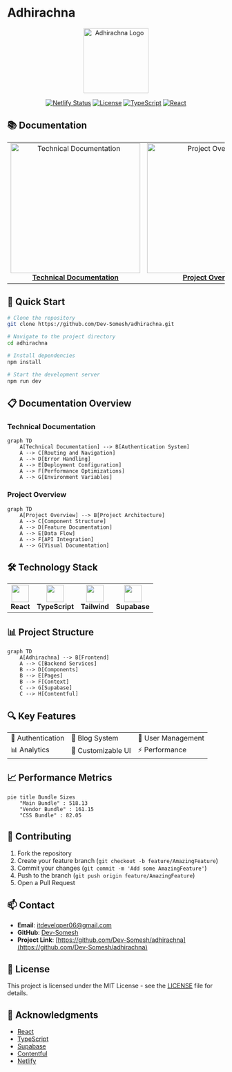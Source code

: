 # Adhirachna

<div align="center">
  <img src="https://via.placeholder.com/150" alt="Adhirachna Logo" width="150"/>
  
  [![Netlify Status](https://api.netlify.com/api/v1/badges/your-badge-id/deploy-status)](https://app.netlify.com/sites/your-site-name/deploys)
  [![License](https://img.shields.io/badge/license-MIT-blue.svg)](https://github.com/Dev-Somesh/adhirachna/blob/main/LICENSE)
  [![TypeScript](https://img.shields.io/badge/TypeScript-4.9.5-blue.svg)](https://www.typescriptlang.org/)
  [![React](https://img.shields.io/badge/React-18.2.0-blue.svg)](https://reactjs.org/)
</div>

## 📚 Documentation

<div align="center">
  <table>
    <tr>
      <td align="center">
        <a href="https://github.com/Dev-Somesh/adhirachna/blob/main/TECHNICAL_DOCUMENTATION.md">
          <img src="https://via.placeholder.com/300x200?text=Technical+Documentation" alt="Technical Documentation" width="300"/>
          <br/>
          <strong>Technical Documentation</strong>
        </a>
      </td>
      <td align="center">
        <a href="https://github.com/Dev-Somesh/adhirachna/blob/main/PROJECT_OVERVIEW.md">
          <img src="https://via.placeholder.com/300x200?text=Project+Overview" alt="Project Overview" width="300"/>
          <br/>
          <strong>Project Overview</strong>
        </a>
      </td>
    </tr>
  </table>
</div>

## 🚀 Quick Start

```bash
# Clone the repository
git clone https://github.com/Dev-Somesh/adhirachna.git

# Navigate to the project directory
cd adhirachna

# Install dependencies
npm install

# Start the development server
npm run dev
```

## 📋 Documentation Overview

### Technical Documentation
```mermaid
graph TD
    A[Technical Documentation] --> B[Authentication System]
    A --> C[Routing and Navigation]
    A --> D[Error Handling]
    A --> E[Deployment Configuration]
    A --> F[Performance Optimizations]
    A --> G[Environment Variables]
```

### Project Overview
```mermaid
graph TD
    A[Project Overview] --> B[Project Architecture]
    A --> C[Component Structure]
    A --> D[Feature Documentation]
    A --> E[Data Flow]
    A --> F[API Integration]
    A --> G[Visual Documentation]
```

## 🛠️ Technology Stack

<div align="center">
  <table>
    <tr>
      <td align="center">
        <img src="https://cdn.jsdelivr.net/gh/devicons/devicon/icons/react/react-original.svg" width="40" height="40"/>
        <br/>
        <strong>React</strong>
      </td>
      <td align="center">
        <img src="https://cdn.jsdelivr.net/gh/devicons/devicon/icons/typescript/typescript-original.svg" width="40" height="40"/>
        <br/>
        <strong>TypeScript</strong>
      </td>
      <td align="center">
        <img src="https://cdn.jsdelivr.net/gh/devicons/devicon/icons/tailwindcss/tailwindcss-plain.svg" width="40" height="40"/>
        <br/>
        <strong>Tailwind</strong>
      </td>
      <td align="center">
        <img src="https://cdn.jsdelivr.net/gh/devicons/devicon/icons/supabase/supabase-original.svg" width="40" height="40"/>
        <br/>
        <strong>Supabase</strong>
      </td>
    </tr>
  </table>
</div>

## 📊 Project Structure

```mermaid
graph TD
    A[Adhirachna] --> B[Frontend]
    A --> C[Backend Services]
    B --> D[Components]
    B --> E[Pages]
    B --> F[Context]
    C --> G[Supabase]
    C --> H[Contentful]
```

## 🔍 Key Features

<div align="center">
  <table>
    <tr>
      <td>🔐 Authentication</td>
      <td>📝 Blog System</td>
      <td>👥 User Management</td>
    </tr>
    <tr>
      <td>📊 Analytics</td>
      <td>🎨 Customizable UI</td>
      <td>⚡ Performance</td>
    </tr>
  </table>
</div>

## 📈 Performance Metrics

```mermaid
pie title Bundle Sizes
    "Main Bundle" : 518.13
    "Vendor Bundle" : 161.15
    "CSS Bundle" : 82.05
```

## 🤝 Contributing

1. Fork the repository
2. Create your feature branch (`git checkout -b feature/AmazingFeature`)
3. Commit your changes (`git commit -m 'Add some AmazingFeature'`)
4. Push to the branch (`git push origin feature/AmazingFeature`)
5. Open a Pull Request

## 📫 Contact

- **Email**: itdeveloper06@gmail.com
- **GitHub**: [Dev-Somesh](https://github.com/Dev-Somesh)
- **Project Link**: [https://github.com/Dev-Somesh/adhirachna](https://github.com/Dev-Somesh/adhirachna)

## 📄 License

This project is licensed under the MIT License - see the [LICENSE](LICENSE) file for details.

## 🙏 Acknowledgments

- [React](https://reactjs.org/)
- [TypeScript](https://www.typescriptlang.org/)
- [Supabase](https://supabase.io/)
- [Contentful](https://www.contentful.com/)
- [Netlify](https://www.netlify.com/)
